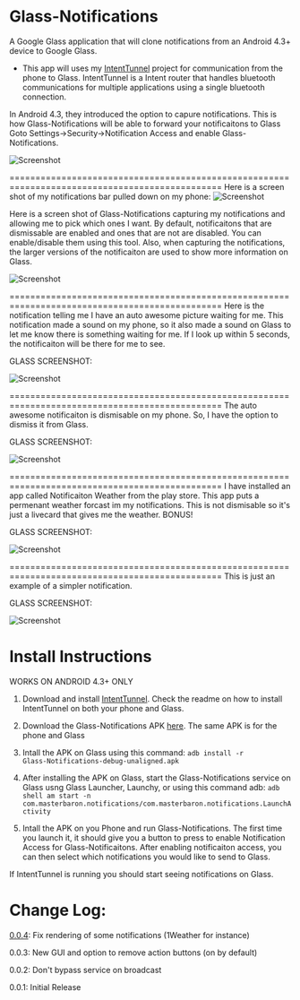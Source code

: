 Glass-Notifications
===================
A Google Glass application that will clone notifications from an Android 4.3+ device to Google Glass.  

* This app will uses my [IntentTunnel](https://github.com/TheMasterBaron/Glass-IntentTunnel/) project for communication from the phone to Glass.  IntentTunnel is a Intent router that handles bluetooth communications for multiple applications using a single bluetooth connection.

In Android 4.3, they introduced the option to capure notifications.  This is how Glass-Notifications will be able to forward your notificaitons to Glass
Goto Settings->Security->Notification Access and enable Glass-Notifications.

![Screenshot](https://github.com/TheMasterBaron/Glass-Notifications/blob/master/screenshots/phone-notification-access.png?raw=true)

===============================================================================================
Here is a screen shot of my notifications bar pulled down on my phone:
![Screenshot](https://github.com/TheMasterBaron/Glass-Notifications/blob/master/screenshots/phone-notifications.png?raw=true)

Here is a screen shot of Glass-Notifications capturing my notifications and allowing me to pick which ones I want.  By default, notificaitons that are dismissable are enabled and ones that are not are disabled.  You can enable/disable them using this tool.  Also, when capturing the notifications, the larger versions of the notificaiton are used to show more information on Glass.

![Screenshot](https://github.com/TheMasterBaron/Glass-Notifications/blob/master/screenshots/phone-captured-notifications.png?raw=true)

===============================================================================================
Here is the notification telling me I have an auto awesome picture waiting for me.  This notification made a sound on my phone, so it also made a sound on Glass to let me know there is something waiting for me.  If I look up within 5 seconds, the notificaiton will be there for me to see.

GLASS SCREENSHOT:

![Screenshot](https://github.com/TheMasterBaron/Glass-Notifications/blob/master/screenshots/glass-autoawesome.png?raw=true)

===============================================================================================
The auto awesome notificaiton is dismisable on my phone.  So, I have the option to dismiss it from Glass.

GLASS SCREENSHOT:

![Screenshot](https://github.com/TheMasterBaron/Glass-Notifications/blob/master/screenshots/glass-autoawesome-dismiss.png?raw=true)

===============================================================================================
I have installed an app called Notificaiton Weather from the play store.  This app puts a permenant weather forcast im my notifications.  This is not dismisable so it's just a livecard that gives me the weather. BONUS!

GLASS SCREENSHOT:

![Screenshot](https://github.com/TheMasterBaron/Glass-Notifications/blob/master/screenshots/glass-weather.png?raw=true)

===============================================================================================
This is just an example of a simpler notification.

GLASS SCREENSHOT:

![Screenshot](https://github.com/TheMasterBaron/Glass-Notifications/blob/master/screenshots/glass-small.png?raw=true)




Install Instructions
===================
WORKS ON ANDROID 4.3+ ONLY

1. Download and install [IntentTunnel](https://github.com/TheMasterBaron/Glass-IntentTunnel/).  Check the readme on how to install IntentTunnel on both your phone and Glass.

2. Download the Glass-Notifications APK [here](https://github.com/TheMasterBaron/Glass-Notifications/releases/download/v0.0.4/Glass-Notifications-debug-unaligned.apk).  The same APK is for the phone and Glass

3. Intall the APK on Glass using this command:
<code>adb install -r Glass-Notifications-debug-unaligned.apk</code>

4. After installing the APK on Glass, start the Glass-Notifications service on Glass usng Glass Launcher, Launchy, or using this command adb:
<code>adb shell am start -n com.masterbaron.notifications/com.masterbaron.notifications.LaunchActivity</code>

5. Intall the APK on you Phone and run Glass-Notifications.  The first time you launch it, it should give you a button to press to enable Notification Access for Glass-Notificaitons.  After enabling notificaiton access, you can then select which notifications you would like to send to Glass.

If IntentTunnel is running you should start seeing notifications on Glass.

Change Log:
===========
[0.0.4](https://github.com/TheMasterBaron/Glass-Notifications/releases/download/v0.0.4/Glass-Notifications-debug-unaligned.apk): Fix rendering of some notifications (1Weather for instance)

0.0.3: New GUI and option to remove action buttons (on by default)

0.0.2: Don't bypass service on broadcast

0.0.1: Initial Release
